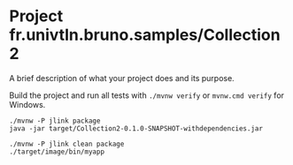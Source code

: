 # Project fr.univtln.bruno.samples/Collection2

A brief description of what your project does and its purpose.

Build the project and run all tests with `./mvnw verify` or `mvnw.cmd verify` for Windows.



```shell
./mvnw -P jlink package
java -jar target/Collection2-0.1.0-SNAPSHOT-withdependencies.jar
```


```shell
./mvnw -P jlink clean package
./target/image/bin/myapp
```
